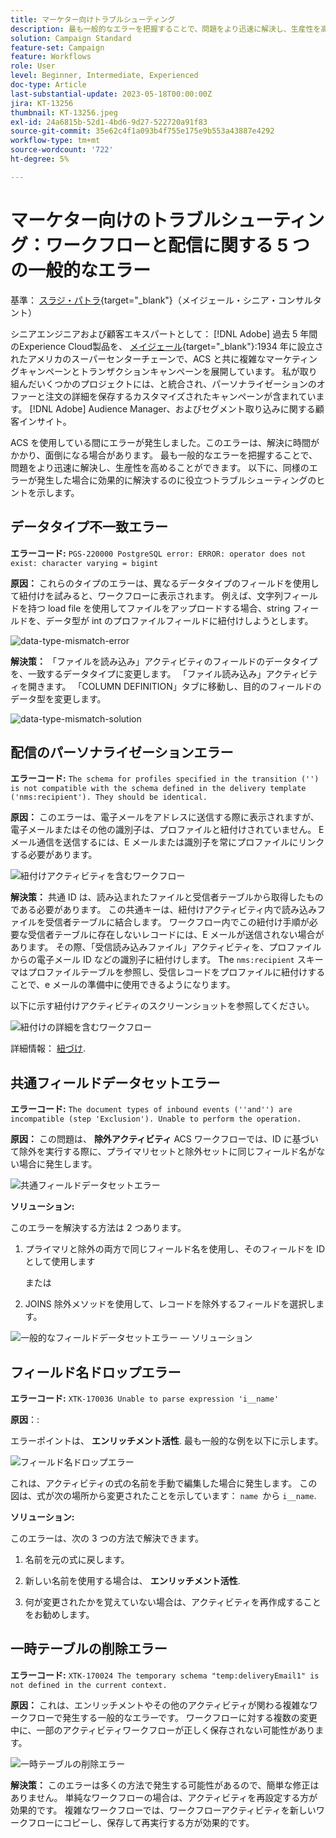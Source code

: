 ```yaml
---
title: マーケター向けトラブルシューティング
description: 最も一般的なエラーを把握することで、問題をより迅速に解決し、生産性を高めることができます。 これらのトラブルシューティングヒントは、同様のエラーが発生した場合に効果的に解決するのに役立ちます。
solution: Campaign Standard
feature-set: Campaign
feature: Workflows
role: User
level: Beginner, Intermediate, Experienced
doc-type: Article
last-substantial-update: 2023-05-18T00:00:00Z
jira: KT-13256
thumbnail: KT-13256.jpeg
exl-id: 24a6815b-52d1-4bd6-9d27-522720a91f83
source-git-commit: 35e62c4f1a093b4f755e175e9b553a43887e4292
workflow-type: tm+mt
source-wordcount: '722'
ht-degree: 5%

---
```


# マーケター向けのトラブルシューティング：ワークフローと配信に関する 5 つの一般的なエラー

基準： [スラジ・パトラ](https://www.linkedin.com/in/suraj-p-51612053/){target="_blank"}（メイジェール・シニア・コンサルタント）

シニアエンジニアおよび顧客エキスパートとして： [!DNL Adobe] 過去 5 年間のExperience Cloud製品を、 [メイジェール](https://www.meijer.com/){target="_blank"}:1934 年に設立されたアメリカのスーパーセンターチェーンで、ACS と共に複雑なマーケティングキャンペーンとトランザクションキャンペーンを展開しています。 私が取り組んだいくつかのプロジェクトには、と統合され、パーソナライゼーションのオファーと注文の詳細を保存するカスタマイズされたキャンペーンが含まれています。 [!DNL Adobe] Audience Manager、およびセグメント取り込みに関する顧客インサイト。


ACS を使用している間にエラーが発生しました。このエラーは、解決に時間がかかり、面倒になる場合があります。 最も一般的なエラーを把握することで、問題をより迅速に解決し、生産性を高めることができます。 以下に、同様のエラーが発生した場合に効果的に解決するのに役立つトラブルシューティングのヒントを示します。

## データタイプ不一致エラー

**エラーコード:**
`PGS-220000 PostgreSQL error: ERROR: operator does not exist: character varying = bigint`

**原因：**
これらのタイプのエラーは、異なるデータタイプのフィールドを使用して紐付けを試みると、ワークフローに表示されます。 例えば、文字列フィールドを持つ load file を使用してファイルをアップロードする場合、string フィールドを、データ型が int のプロファイルフィールドに紐付けしようとします。

![data-type-mismatch-error](/help/_assets/kt-13256/data-type-mismatch.png)

**解決策：**
「ファイルを読み込み」アクティビティのフィールドのデータタイプを、一致するデータタイプに変更します。 「ファイル読み込み」アクティビティを開きます。 「COLUMN DEFINITION」タブに移動し、目的のフィールドのデータ型を変更します。


![data-type-mismatch-solution](/help/_assets/kt-13256/data-type-mismatch-solution.png)

## 配信のパーソナライゼーションエラー

**エラーコード:**
`The schema for profiles specified in the transition ('') is not compatible with the schema defined in the delivery template ('nms:recipient'). They should be identical.`

**原因：**
このエラーは、電子メールをアドレスに送信する際に表示されますが、電子メールまたはその他の識別子は、プロファイルと紐付けされていません。 E メール通信を送信するには、E メールまたは識別子を常にプロファイルにリンクする必要があります。

![紐付けアクティビティを含むワークフロー](/help/_assets/kt-13256/del-persn-error-wf.png)

**解決策：**
共通 ID は、読み込まれたファイルと受信者テーブルから取得したものである必要があります。 この共通キーは、紐付けアクティビティ内で読み込みファイルを受信者テーブルに結合します。 ワークフロー内でこの紐付け手順が必要な受信者テーブルに存在しないレコードには、E メールが送信されない場合があります。 その際、「受信読み込みファイル」アクティビティを、プロファイルからの電子メール ID などの識別子に紐付けします。 The `nms:recipient` スキーマはプロファイルテーブルを参照し、受信レコードをプロファイルに紐付けすることで、e メールの準備中に使用できるようになります。

以下に示す紐付けアクティビティのスクリーンショットを参照してください。

![紐付けの詳細を含むワークフロー](/help/_assets/kt-13256/del-persn-error-wf-solution.png)

詳細情報： [紐づけ](https://experienceleague.adobe.com/docs/campaign-standard/using/managing-processes-and-data/data-management-activities/reconciliation.html?lang=en).

## 共通フィールドデータセットエラー

**エラーコード:**
`The document types of inbound events (''and'') are incompatible (step 'Exclusion'). Unable to perform the operation. `

**原因：**
この問題は、 **除外アクティビティ** ACS ワークフローでは、ID に基づいて除外を実行する際に、プライマリセットと除外セットに同じフィールド名がない場合に発生します。


![共通フィールドデータセットエラー](/help/_assets/kt-13256/dataset-error.png)

**ソリューション:**

このエラーを解決する方法は 2 つあります。

1. プライマリと除外の両方で同じフィールド名を使用し、そのフィールドを ID として使用します

   または

2. JOINS 除外メソッドを使用して、レコードを除外するフィールドを選択します。

![一般的なフィールドデータセットエラー — ソリューション ](/help/_assets/kt-13256/dataset-error-solution.png)

## フィールド名ドロップエラー

**エラーコード:**
`XTK-170036 Unable to parse expression 'i__name'`

**原因**：:

エラーポイントは、 **エンリッチメント活性**. 最も一般的な例を以下に示します。

![フィールド名ドロップエラー](/help/_assets/kt-13256/field-name-dropped-error.png)

これは、アクティビティの式の名前を手動で編集した場合に発生します。 この図は、式が次の場所から変更されたことを示しています： `name `から `i__name`.

**ソリューション:**

このエラーは、次の 3 つの方法で解決できます。

1. 名前を元の式に戻します。

2. 新しい名前を使用する場合は、 **エンリッチメント活性**.

3. 何が変更されたかを覚えていない場合は、アクティビティを再作成することをお勧めします。

## 一時テーブルの削除エラー 

**エラーコード:**
`XTK-170024 The temporary schema "temp:deliveryEmail1" is not defined in the current context.`

**原因：**
これは、エンリッチメントやその他のアクティビティが関わる複雑なワークフローで発生する一般的なエラーです。 ワークフローに対する複数の変更中に、一部のアクティビティワークフローが正しく保存されない可能性があります。

![一時テーブルの削除エラー ](/help/_assets/kt-13256/temp-table-dropped-error.png)

**解決策：**
このエラーは多くの方法で発生する可能性があるので、簡単な修正はありません。 単純なワークフローの場合は、アクティビティを再設定する方が効果的です。 複雑なワークフローでは、ワークフローアクティビティを新しいワークフローにコピーし、保存して再実行する方が効果的です。
